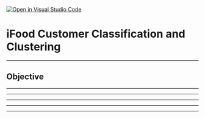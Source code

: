 [![Open in Visual Studio Code](https://classroom.github.com/assets/open-in-vscode-718a45dd9cf7e7f842a935f5ebbe5719a5e09af4491e668f4dbf3b35d5cca122.svg)](https://classroom.github.com/online_ide?assignment_repo_id=13455923&assignment_repo_type=AssignmentRepo)

# iFood Customer Classification and Clustering

---
## Objective

---


---

---

---

---

